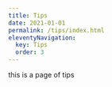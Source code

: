 ```yaml
---
title: Tips
date: 2021-01-01
permalink: /tips/index.html
eleventyNavigation:
  key: Tips
  order: 3
---
```


this is a page of tips
